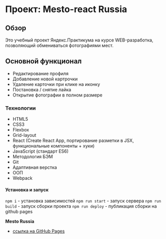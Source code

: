 # Проект: Mesto-react Russia

## Обзор

  Это учебный проект Яндекс.Практикума на курсе WEB-разработка, позволяющий обмениваться фотографиями мест.


## Основной функционал

+ Редактирование профиля
+ Добавление новой картрочки
+ Удаление карточки при клике на иконку
+ Постановка / снятие лайка
+ Открытие фотографии в полном размере

### Технологии
+ HTML5
+ CSS3
+ Flexbox
+ Grid-layout
+ React (Create React App, портирование разметки в JSX, функциональные компоненты + хуки)
+ JavaScript (стандарт ES6)
+ Методология БЭМ
+ Git
+ Адаптивная верстка
+ ООП
+ Webpack

#### Установка и запуск 

`npm i` - установка зависимостей
`npm run start` - запуск сервера
`npm run build` - запуск сборки проекта
`npm run deploy` - публикация сборки на github pages


**Mesto Russia**

* [ссылка на GitHub Pages](https://yurick78.github.io/mesto-react/index.html)